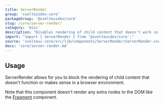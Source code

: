 ```yaml
---
title: ServerRender
group: 'svelteuidev-core'
packageGroup: '@svelteuidev/core'
slug: /core/server-render/
category: 'misc'
description: "Disables rendering of child content that doesn't work in a Browser environment"
import: "import { ServerRender } from '@svelteuidev/core';"
source: 'svelteui-core/src/lib/components/ServerRender/ServerRender.svelte'
docs: 'core/server-render.md'
---
```


<script>
    import { Demo, ServerRenderDemos } from '@svelteuidev/demos';
    import { Heading } from 'components';
</script>

<Heading />

## Usage

ServerRender allows for you to block the rendering of child content that doesn't function or makes sense in a browser environment.

<Demo demo={ServerRenderDemos.usage} />

Note that this component doesn't render any extra nodes to the DOM like the [Fragment](core/fragment) component.
